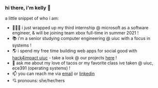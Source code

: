 ### hi there, i'm kelly 👋

a little snippet of who i am:

<!--
**kellydunleavy/kellydunleavy** is a ✨ _special_ ✨ repository because its `README.md` (this file) appears on your GitHub profile.
-->

- 👩🏻‍💻   i just wrapped up my third internship @ microsoft as a software engineer, & will be joining team xbox full-time in summer 2021 !
- 📚   i'm a senior studying computer engineering @ uiuc with a focus in systems !
- 🌎   i spend my free time building web apps for social good with [hack4impact uiuc](https://uiuc.hack4impact.org/) - take a look @ our projects [here](https://github.com/hack4impact-uiuc) !
- 💬   ask me about my love of tacos or my favorite class ive taken @ uiuc, ece391 (operating systems) !
- 📫   you can reach me via [email](kellypd2@illinois.edu) or [linkedin](https://www.linkedin.com/in/kelly-dunleavy/)
- 💘   pronouns: she/her/hers

